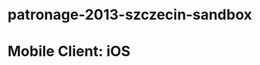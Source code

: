 patronage-2013-szczecin-sandbox
===============================

Mobile Client: iOS
==================
